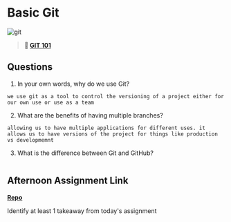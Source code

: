 # Basic Git

![git](https://git-scm.com/images/branching-illustration@2x.png)

> **📖 [GIT 101](https://codeworksacademy.com/fs-student-guide/resources/wk1/01-GIT)**

## Questions

1. In your own words, why do we use Git?

```
we use git as a tool to control the versioning of a project either for our own use or use as a team
```

2. What are the benefits of having multiple branches?

```
allowing us to have multiple applications for different uses. it allows us to have versions of the project for things like production vs developmemnt
```

3. What is the difference between Git and GitHub?

```

```
## Afternoon Assignment Link

**[Repo](https://github.com/Joshua-Jensen/fs-journal)**

Identify at least 1 takeaway from today's assignment
